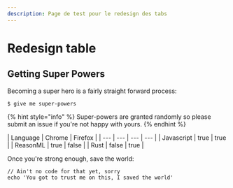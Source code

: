 ```yaml
---
description: Page de test pour le redesign des tabs
---
```


# Redesign table

## 

## Getting Super Powers

Becoming a super hero is a fairly straight forward process:

```
$ give me super-powers
```

{% hint style="info" %}
 Super-powers are granted randomly so please submit an issue if you're not happy with yours.
{% endhint %}

| Language | Chrome | Firefox |
| --- | --- | --- | --- |
| Javascript | true | true |
| ReasonML | true | false |
| Rust | false | true |

Once you're strong enough, save the world:

```
// Ain't no code for that yet, sorry
echo 'You got to trust me on this, I saved the world'
```



